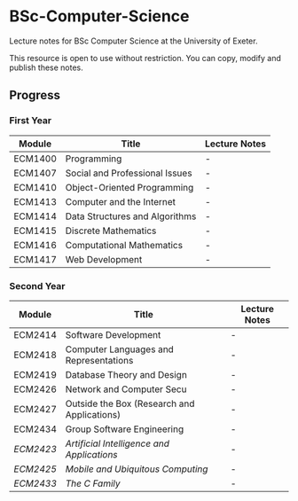 # BSc-Computer-Science
Lecture notes for BSc Computer Science at the University of Exeter.

This resource is open to use without restriction. You can copy, modify and publish these notes.

## Progress

### First Year

| Module    | Title                                       | Lecture Notes   |
| -------   | ------------------------------------------- | --------------- |
| ECM1400   | Programming                                 | -               |
| ECM1407   | Social and Professional Issues              | -               |
| ECM1410   | Object-Oriented Programming                 | -               |
| ECM1413   | Computer and the Internet                   | -               |
| ECM1414   | Data Structures and Algorithms              | -               |
| ECM1415   | Discrete Mathematics                        | -               |
| ECM1416   | Computational Mathematics                   | -               |
| ECM1417   | Web Development                             | -               |

### Second Year

| Module    | Title                                       | Lecture Notes   |
| -------   | ------------------------------------------- | --------------- |
| ECM2414   | Software Development                        | -               |
| ECM2418   | Computer Languages and Representations      | -               |
| ECM2419   | Database Theory and Design                  | -               |
| ECM2426   | Network and Computer Secu                   | -               |
| ECM2427   | Outside the Box (Research and Applications) | -               |
| ECM2434   | Group Software Engineering                  | -               |
| _ECM2423_ | _Artificial Intelligence and Applications_  | -               |
| _ECM2425_ | _Mobile and Ubiquitous Computing_           | -               |
| _ECM2433_ | _The C Family_                              | -               |
